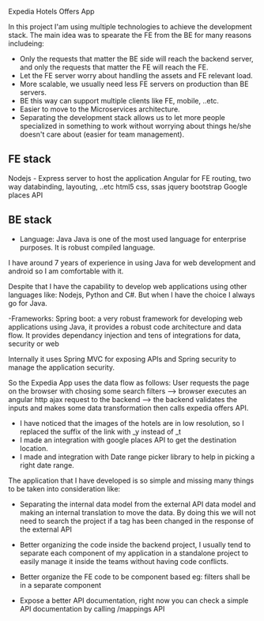 Expedia Hotels Offers App

In this project I'am using multiple technologies to achieve the development stack. The main idea was to spearate the FE from the BE for many reasons includeing:
* Only the requests that matter the BE side will reach the backend server, and only the requests that matter the FE will reach the FE.
* Let the FE server worry about handling the assets and FE relevant load.
* More scalable, we usually need less FE servers on production than BE servers.
* BE this way can support multiple clients like FE, mobile, ..etc.
* Easier to move to the Microservices architecture.
* Separating the development stack allows us to let more people specialized in something to work without worrying about things he/she doesn't care about (easier for team management).


## FE stack
Nodejs - Express server to host the application
Angular for FE routing, two way databinding, layouting, ..etc
html5
css, ssas
jquery
bootstrap
Google places API


## BE stack
- Language: Java
Java is one of the most used language for enterprise purposes. It is robust compiled language.

I have around 7 years of experience in using Java for web development and android so I am comfortable with it.

Despite that I have the capability to develop web applications using other languages like: Nodejs, Python and C#.
But when I have the choice I always go for Java.

-Frameworks:
Spring boot: a very robust framework for developing web applications using Java, it provides a robust code architecture and data flow.
It provides dependancy injection and tens of integrations for data, security or web

Internally it uses Spring MVC for exposing APIs and Spring security to manage the application security.


So the Expedia App uses the data flow as follows:
User requests the page on the browser with chosing some search filters
--> browser executes an angular http ajax request to the backend
--> the backend validates the inputs and makes some data transformation then calls expedia offers API.

* I have noticed that the images of the hotels are in low resolution, so I replaced the suffix of the link with _y instead of _t
* I made an integration with google places API to get the destination location.
* I made and integration with Date range picker library to help in picking a right date range.


The application that I have developed is so simple and missing many things to be taken into consideration like:

* Separating the internal data model from the external API data model and making an internal translation to move the data.
By doing this we will not need to search the project if a tag has been changed in the response of the external API

* Better organizing the code inside the backend project,
I usually tend to separate each component of my application in a standalone project to easily manage it inside the teams without having code conflicts.

* Better organize the FE code to be component based eg: filters shall be in a separate component

* Expose a better API documentation, right now you can check a simple API documentation by calling /mappings API